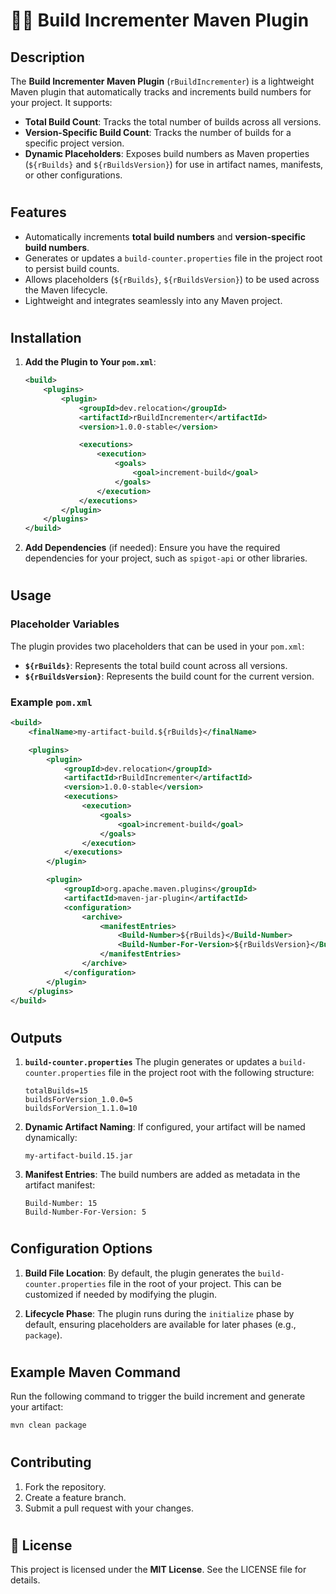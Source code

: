# 🔨🐸 Build Incrementer Maven Plugin

## Description
The **Build Incrementer Maven Plugin** (`rBuildIncrementer`) is a lightweight Maven plugin that automatically tracks and increments build numbers for your project. It supports:
- **Total Build Count**: Tracks the total number of builds across all versions.
- **Version-Specific Build Count**: Tracks the number of builds for a specific project version.
- **Dynamic Placeholders**: Exposes build numbers as Maven properties (`${rBuilds}` and `${rBuildsVersion}`) for use in artifact names, manifests, or other configurations.

#

## Features
- Automatically increments **total build numbers** and **version-specific build numbers**.
- Generates or updates a `build-counter.properties` file in the project root to persist build counts.
- Allows placeholders (`${rBuilds}`, `${rBuildsVersion}`) to be used across the Maven lifecycle.
- Lightweight and integrates seamlessly into any Maven project.

#

## Installation

1. **Add the Plugin to Your `pom.xml`**:
   ```xml
   <build>
       <plugins>
           <plugin>
               <groupId>dev.relocation</groupId>
               <artifactId>rBuildIncrementer</artifactId>
               <version>1.0.0-stable</version>

               <executions>
                   <execution>
                       <goals>
                           <goal>increment-build</goal>
                       </goals>
                   </execution>
               </executions>
           </plugin>
       </plugins>
   </build>
   ```

2. **Add Dependencies** (if needed):
   Ensure you have the required dependencies for your project, such as `spigot-api` or other libraries.

#

## Usage

### Placeholder Variables
The plugin provides two placeholders that can be used in your `pom.xml`:
- **`${rBuilds}`**: Represents the total build count across all versions.
- **`${rBuildsVersion}`**: Represents the build count for the current version.

### Example `pom.xml`
```xml
<build>
    <finalName>my-artifact-build.${rBuilds}</finalName>

    <plugins>
        <plugin>
            <groupId>dev.relocation</groupId>
            <artifactId>rBuildIncrementer</artifactId>
            <version>1.0.0-stable</version>
            <executions>
                <execution>
                    <goals>
                        <goal>increment-build</goal>
                    </goals>
                </execution>
            </executions>
        </plugin>

        <plugin>
            <groupId>org.apache.maven.plugins</groupId>
            <artifactId>maven-jar-plugin</artifactId>
            <configuration>
                <archive>
                    <manifestEntries>
                        <Build-Number>${rBuilds}</Build-Number>
                        <Build-Number-For-Version>${rBuildsVersion}</Build-Number-For-Version>
                    </manifestEntries>
                </archive>
            </configuration>
        </plugin>
    </plugins>
</build>
```

#

## Outputs

1. **`build-counter.properties`**
   The plugin generates or updates a `build-counter.properties` file in the project root with the following structure:
   ```
   totalBuilds=15
   buildsForVersion_1.0.0=5
   buildsForVersion_1.1.0=10
   ```

2. **Dynamic Artifact Naming**:
   If configured, your artifact will be named dynamically:
   ```
   my-artifact-build.15.jar
   ```

3. **Manifest Entries**:
   The build numbers are added as metadata in the artifact manifest:
   ```
   Build-Number: 15
   Build-Number-For-Version: 5
   ```

#

## Configuration Options

1. **Build File Location**:
   By default, the plugin generates the `build-counter.properties` file in the root of your project. This can be customized if needed by modifying the plugin.

2. **Lifecycle Phase**:
   The plugin runs during the `initialize` phase by default, ensuring placeholders are available for later phases (e.g., `package`).

#

## Example Maven Command

Run the following command to trigger the build increment and generate your artifact:
```bash
mvn clean package
```

#

## Contributing

1. Fork the repository.
2. Create a feature branch.
3. Submit a pull request with your changes.

#

## 📜 License

This project is licensed under the **MIT License**. See the LICENSE file for details.
